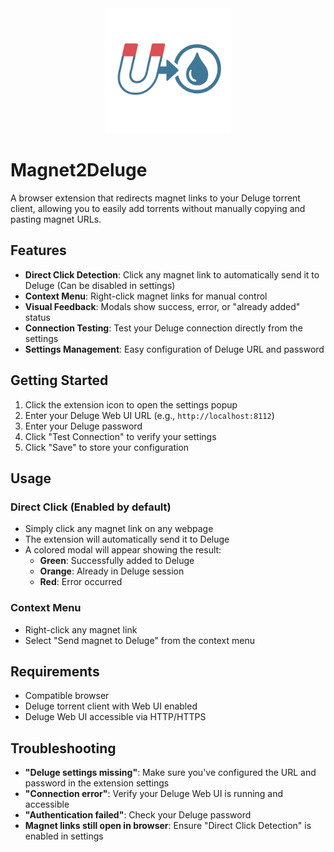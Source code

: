 <div align="center">
  <img src="chrome/icon.png" alt="Magnet2Deluge Logo" width="200">
</div>

# Magnet2Deluge

A browser extension that redirects magnet links to your Deluge torrent client, allowing you to easily add torrents without manually copying and pasting magnet URLs.

## Features

- **Direct Click Detection**: Click any magnet link to automatically send it to Deluge (Can be disabled in settings)
- **Context Menu**: Right-click magnet links for manual control
- **Visual Feedback**: Modals show success, error, or "already added" status
- **Connection Testing**: Test your Deluge connection directly from the settings
- **Settings Management**: Easy configuration of Deluge URL and password

## Getting Started

1. Click the extension icon to open the settings popup
2. Enter your Deluge Web UI URL (e.g., `http://localhost:8112`)
3. Enter your Deluge password
4. Click "Test Connection" to verify your settings
5. Click "Save" to store your configuration

## Usage

### Direct Click (Enabled by default)
- Simply click any magnet link on any webpage
- The extension will automatically send it to Deluge
- A colored modal will appear showing the result:
  - **Green**: Successfully added to Deluge
  - **Orange**: Already in Deluge session
  - **Red**: Error occurred

### Context Menu
- Right-click any magnet link
- Select "Send magnet to Deluge" from the context menu

## Requirements

- Compatible browser
- Deluge torrent client with Web UI enabled
- Deluge Web UI accessible via HTTP/HTTPS

## Troubleshooting

- **"Deluge settings missing"**: Make sure you've configured the URL and password in the extension settings
- **"Connection error"**: Verify your Deluge Web UI is running and accessible
- **"Authentication failed"**: Check your Deluge password
- **Magnet links still open in browser**: Ensure "Direct Click Detection" is enabled in settings
